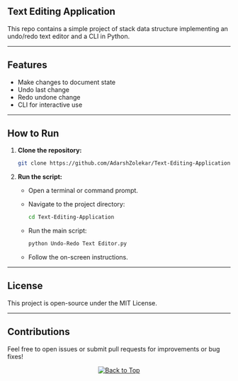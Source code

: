## Text Editing Application 

This repo contains a simple project of stack data structure implementing an undo/redo text editor and a CLI in Python.

---

## Features

- Make changes to document state
- Undo last change
- Redo undone change
- CLI for interactive use

---

## How to Run

1. **Clone the repository:**

   ```bash
   git clone https://github.com/AdarshZolekar/Text-Editing-Application.git
   ```

2. **Run the script:**

   - Open a terminal or command prompt. 
   - Navigate to the project directory:

     ```bash
     cd Text-Editing-Application
     ```

   - Run the main script:

     ```bash
     python Undo-Redo Text Editor.py
     ```

   - Follow the on-screen instructions.

---

## License

This project is open-source under the MIT License.

---

## Contributions

Feel free to open issues or submit pull requests for improvements or bug fixes!

<p align="center">
  <a href="#top">
    <img src="https://img.shields.io/badge/%E2%AC%86-Back%20to%20Top-blue?style=for-the-badge" alt="Back to Top"/>
  </a>
</p>


